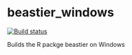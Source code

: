 # beastier_windows

[![Build status](https://ci.appveyor.com/api/projects/status/93qa9ohyir7708oo/branch/master?svg=true)](https://ci.appveyor.com/project/richelbilderbeek/test-beastier-on-windows/branch/master)

Builds the R packge beastier on Windows
